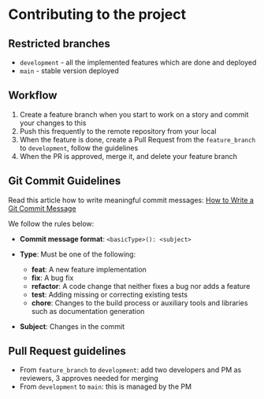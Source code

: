 # Contributing to the project

## Restricted branches

- `development` - all the implemented features which are done and deployed
- `main` - stable version deployed

## Workflow

1. Create a feature branch when you start to work on a story and commit your changes to this
2. Push this frequently to the remote repository from your local
2. When the feature is done, create a Pull Request from the `feature_branch` to `development`,
   follow the guidelines
3. When the PR is approved, merge it, and delete your feature branch

## Git Commit Guidelines

Read this article how to write meaningful commit messages:
[How to Write a Git Commit Message](https://chris.beams.io/posts/git-commit/)

We follow the rules below:

- **Commit message format**: `<basicType>(): <subject>`

- **Type**: Must be one of the following:
    - **feat**: A new feature implementation
    - **fix**: A bug fix
    - **refactor**: A code change that neither fixes a bug nor adds a feature
    - **test**: Adding missing or correcting existing tests
    - **chore**: Changes to the build process or auxiliary tools and libraries such as documentation
      generation

- **Subject**: Changes in the commit

## Pull Request guidelines

- From `feature_branch` to `development`: add two developers and PM as reviewers, 3 approves needed
  for merging
- From `development` to `main`: this is managed by the PM
